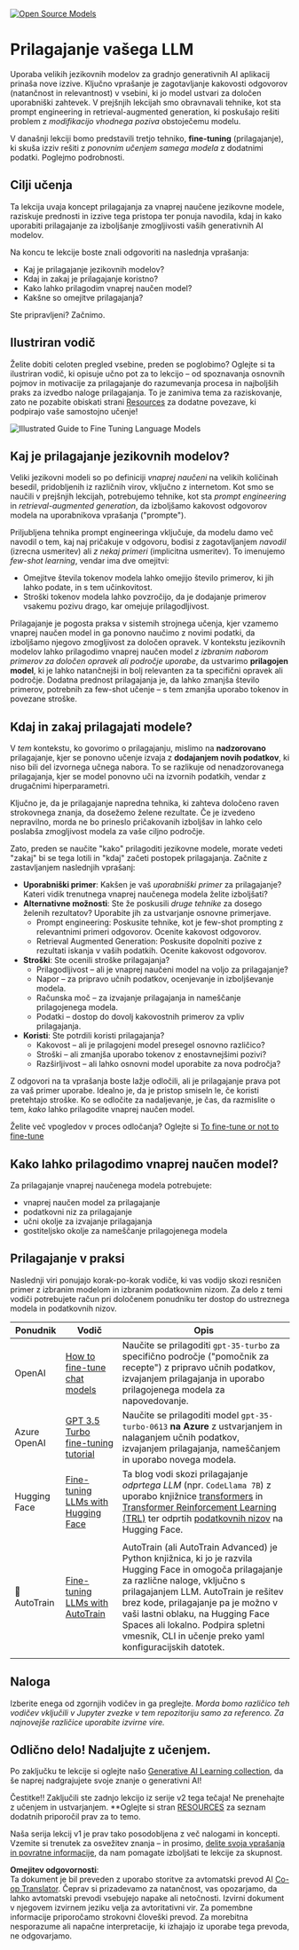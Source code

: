 <!--
CO_OP_TRANSLATOR_METADATA:
{
  "original_hash": "68664f7e754a892ae1d8d5e2b7bd2081",
  "translation_date": "2025-07-09T17:51:21+00:00",
  "source_file": "18-fine-tuning/README.md",
  "language_code": "sl"
}
-->
[![Open Source Models](../../../translated_images/18-lesson-banner.f30176815b1a5074fce9cceba317720586caa99e24001231a92fd04eeb54a121.sl.png)](https://aka.ms/gen-ai-lesson18-gh?WT.mc_id=academic-105485-koreyst)

# Prilagajanje vašega LLM

Uporaba velikih jezikovnih modelov za gradnjo generativnih AI aplikacij prinaša nove izzive. Ključno vprašanje je zagotavljanje kakovosti odgovorov (natančnost in relevantnost) v vsebini, ki jo model ustvari za določen uporabniški zahtevek. V prejšnjih lekcijah smo obravnavali tehnike, kot sta prompt engineering in retrieval-augmented generation, ki poskušajo rešiti problem z _modifikacijo vhodnega poziva_ obstoječemu modelu.

V današnji lekciji bomo predstavili tretjo tehniko, **fine-tuning** (prilagajanje), ki skuša izziv rešiti z _ponovnim učenjem samega modela_ z dodatnimi podatki. Poglejmo podrobnosti.

## Cilji učenja

Ta lekcija uvaja koncept prilagajanja za vnaprej naučene jezikovne modele, raziskuje prednosti in izzive tega pristopa ter ponuja navodila, kdaj in kako uporabiti prilagajanje za izboljšanje zmogljivosti vaših generativnih AI modelov.

Na koncu te lekcije boste znali odgovoriti na naslednja vprašanja:

- Kaj je prilagajanje jezikovnih modelov?
- Kdaj in zakaj je prilagajanje koristno?
- Kako lahko prilagodim vnaprej naučen model?
- Kakšne so omejitve prilagajanja?

Ste pripravljeni? Začnimo.

## Ilustriran vodič

Želite dobiti celoten pregled vsebine, preden se poglobimo? Oglejte si ta ilustriran vodič, ki opisuje učno pot za to lekcijo – od spoznavanja osnovnih pojmov in motivacije za prilagajanje do razumevanja procesa in najboljših praks za izvedbo naloge prilagajanja. To je zanimiva tema za raziskovanje, zato ne pozabite obiskati strani [Resources](./RESOURCES.md?WT.mc_id=academic-105485-koreyst) za dodatne povezave, ki podpirajo vaše samostojno učenje!

![Illustrated Guide to Fine Tuning Language Models](../../../translated_images/18-fine-tuning-sketchnote.11b21f9ec8a703467a120cb79a28b5ac1effc8d8d9d5b31bbbac6b8640432e14.sl.png)

## Kaj je prilagajanje jezikovnih modelov?

Veliki jezikovni modeli so po definiciji _vnaprej naučeni_ na velikih količinah besedil, pridobljenih iz različnih virov, vključno z internetom. Kot smo se naučili v prejšnjih lekcijah, potrebujemo tehnike, kot sta _prompt engineering_ in _retrieval-augmented generation_, da izboljšamo kakovost odgovorov modela na uporabnikova vprašanja ("prompte").

Priljubljena tehnika prompt engineeringa vključuje, da modelu damo več navodil o tem, kaj naj pričakuje v odgovoru, bodisi z zagotavljanjem _navodil_ (izrecna usmeritev) ali _z nekaj primeri_ (implicitna usmeritev). To imenujemo _few-shot learning_, vendar ima dve omejitvi:

- Omejitve števila tokenov modela lahko omejijo število primerov, ki jih lahko podate, in s tem učinkovitost.
- Stroški tokenov modela lahko povzročijo, da je dodajanje primerov vsakemu pozivu drago, kar omejuje prilagodljivost.

Prilagajanje je pogosta praksa v sistemih strojnega učenja, kjer vzamemo vnaprej naučen model in ga ponovno naučimo z novimi podatki, da izboljšamo njegovo zmogljivost za določen opravek. V kontekstu jezikovnih modelov lahko prilagodimo vnaprej naučen model _z izbranim naborom primerov za določen opravek ali področje uporabe_, da ustvarimo **prilagojen model**, ki je lahko natančnejši in bolj relevanten za ta specifični opravek ali področje. Dodatna prednost prilagajanja je, da lahko zmanjša število primerov, potrebnih za few-shot učenje – s tem zmanjša uporabo tokenov in povezane stroške.

## Kdaj in zakaj prilagajati modele?

V _tem_ kontekstu, ko govorimo o prilagajanju, mislimo na **nadzorovano** prilagajanje, kjer se ponovno učenje izvaja z **dodajanjem novih podatkov**, ki niso bili del izvornega učnega nabora. To se razlikuje od nenadzorovanega prilagajanja, kjer se model ponovno uči na izvornih podatkih, vendar z drugačnimi hiperparametri.

Ključno je, da je prilagajanje napredna tehnika, ki zahteva določeno raven strokovnega znanja, da dosežemo želene rezultate. Če je izvedeno nepravilno, morda ne bo prineslo pričakovanih izboljšav in lahko celo poslabša zmogljivost modela za vaše ciljno področje.

Zato, preden se naučite "kako" prilagoditi jezikovne modele, morate vedeti "zakaj" bi se tega lotili in "kdaj" začeti postopek prilagajanja. Začnite z zastavljanjem naslednjih vprašanj:

- **Uporabniški primer**: Kakšen je vaš _uporabniški primer_ za prilagajanje? Kateri vidik trenutnega vnaprej naučenega modela želite izboljšati?
- **Alternativne možnosti**: Ste že poskusili _druge tehnike_ za dosego želenih rezultatov? Uporabite jih za ustvarjanje osnovne primerjave.
  - Prompt engineering: Poskusite tehnike, kot je few-shot prompting z relevantnimi primeri odgovorov. Ocenite kakovost odgovorov.
  - Retrieval Augmented Generation: Poskusite dopolniti pozive z rezultati iskanja v vaših podatkih. Ocenite kakovost odgovorov.
- **Stroški**: Ste ocenili stroške prilagajanja?
  - Prilagodljivost – ali je vnaprej naučeni model na voljo za prilagajanje?
  - Napor – za pripravo učnih podatkov, ocenjevanje in izboljševanje modela.
  - Računska moč – za izvajanje prilagajanja in nameščanje prilagojenega modela.
  - Podatki – dostop do dovolj kakovostnih primerov za vpliv prilagajanja.
- **Koristi**: Ste potrdili koristi prilagajanja?
  - Kakovost – ali je prilagojeni model presegel osnovno različico?
  - Stroški – ali zmanjša uporabo tokenov z enostavnejšimi pozivi?
  - Razširljivost – ali lahko osnovni model uporabite za nova področja?

Z odgovori na ta vprašanja boste lažje odločili, ali je prilagajanje prava pot za vaš primer uporabe. Idealno je, da je pristop smiseln le, če koristi pretehtajo stroške. Ko se odločite za nadaljevanje, je čas, da razmislite o tem, _kako_ lahko prilagodite vnaprej naučen model.

Želite več vpogledov v proces odločanja? Oglejte si [To fine-tune or not to fine-tune](https://www.youtube.com/watch?v=0Jo-z-MFxJs)

## Kako lahko prilagodimo vnaprej naučen model?

Za prilagajanje vnaprej naučenega modela potrebujete:

- vnaprej naučen model za prilagajanje
- podatkovni niz za prilagajanje
- učni okolje za izvajanje prilagajanja
- gostiteljsko okolje za nameščanje prilagojenega modela

## Prilagajanje v praksi

Naslednji viri ponujajo korak-po-korak vodiče, ki vas vodijo skozi resničen primer z izbranim modelom in izbranim podatkovnim nizom. Za delo z temi vodiči potrebujete račun pri določenem ponudniku ter dostop do ustreznega modela in podatkovnih nizov.

| Ponudnik    | Vodič                                                                                                                                                                        | Opis                                                                                                                                                                                                                                                                                                                                                                                                                             |
| ----------- | --------------------------------------------------------------------------------------------------------------------------------------------------------------------------- | -------------------------------------------------------------------------------------------------------------------------------------------------------------------------------------------------------------------------------------------------------------------------------------------------------------------------------------------------------------------------------------------------------------------------------- |
| OpenAI      | [How to fine-tune chat models](https://github.com/openai/openai-cookbook/blob/main/examples/How_to_finetune_chat_models.ipynb?WT.mc_id=academic-105485-koreyst)             | Naučite se prilagoditi `gpt-35-turbo` za specifično področje ("pomočnik za recepte") z pripravo učnih podatkov, izvajanjem prilagajanja in uporabo prilagojenega modela za napovedovanje.                                                                                                                                                                                                                                   |
| Azure OpenAI| [GPT 3.5 Turbo fine-tuning tutorial](https://learn.microsoft.com/azure/ai-services/openai/tutorials/fine-tune?tabs=python-new%2Ccommand-line?WT.mc_id=academic-105485-koreyst) | Naučite se prilagoditi model `gpt-35-turbo-0613` **na Azure** z ustvarjanjem in nalaganjem učnih podatkov, izvajanjem prilagajanja, nameščanjem in uporabo novega modela.                                                                                                                                                                                                                                                    |
| Hugging Face| [Fine-tuning LLMs with Hugging Face](https://www.philschmid.de/fine-tune-llms-in-2024-with-trl?WT.mc_id=academic-105485-koreyst)                                            | Ta blog vodi skozi prilagajanje _odprtega LLM_ (npr. `CodeLlama 7B`) z uporabo knjižnice [transformers](https://huggingface.co/docs/transformers/index?WT.mc_id=academic-105485-koreyst) in [Transformer Reinforcement Learning (TRL)](https://huggingface.co/docs/trl/index?WT.mc_id=academic-105485-koreyst) ter odprtih [podatkovnih nizov](https://huggingface.co/docs/datasets/index?WT.mc_id=academic-105485-koreyst) na Hugging Face. |
|             |                                                                                                                                                                             |                                                                                                                                                                                                                                                                                                                                                                                                                                 |
| 🤗 AutoTrain| [Fine-tuning LLMs with AutoTrain](https://github.com/huggingface/autotrain-advanced/?WT.mc_id=academic-105485-koreyst)                                                      | AutoTrain (ali AutoTrain Advanced) je Python knjižnica, ki jo je razvila Hugging Face in omogoča prilagajanje za različne naloge, vključno s prilagajanjem LLM. AutoTrain je rešitev brez kode, prilagajanje pa je možno v vaši lastni oblaku, na Hugging Face Spaces ali lokalno. Podpira spletni vmesnik, CLI in učenje preko yaml konfiguracijskih datotek.                                                                                 |
|             |                                                                                                                                                                             |                                                                                                                                                                                                                                                                                                                                                                                                                                 |

## Naloga

Izberite enega od zgornjih vodičev in ga preglejte. _Morda bomo različico teh vodičev vključili v Jupyter zvezke v tem repozitoriju samo za referenco. Za najnovejše različice uporabite izvirne vire._

## Odlično delo! Nadaljujte z učenjem.

Po zaključku te lekcije si oglejte našo [Generative AI Learning collection](https://aka.ms/genai-collection?WT.mc_id=academic-105485-koreyst), da še naprej nadgrajujete svoje znanje o generativni AI!

Čestitke!! Zaključili ste zadnjo lekcijo iz serije v2 tega tečaja! Ne prenehajte z učenjem in ustvarjanjem. \*\*Oglejte si stran [RESOURCES](RESOURCES.md?WT.mc_id=academic-105485-koreyst) za seznam dodatnih priporočil prav za to temo.

Naša serija lekcij v1 je prav tako posodobljena z več nalogami in koncepti. Vzemite si trenutek za osvežitev znanja – in prosimo, [delite svoja vprašanja in povratne informacije](https://github.com/microsoft/generative-ai-for-beginners/issues?WT.mc_id=academic-105485-koreyst), da nam pomagate izboljšati te lekcije za skupnost.

**Omejitev odgovornosti**:  
Ta dokument je bil preveden z uporabo storitve za avtomatski prevod AI [Co-op Translator](https://github.com/Azure/co-op-translator). Čeprav si prizadevamo za natančnost, vas opozarjamo, da lahko avtomatski prevodi vsebujejo napake ali netočnosti. Izvirni dokument v njegovem izvirnem jeziku velja za avtoritativni vir. Za pomembne informacije priporočamo strokovni človeški prevod. Za morebitna nesporazume ali napačne interpretacije, ki izhajajo iz uporabe tega prevoda, ne odgovarjamo.